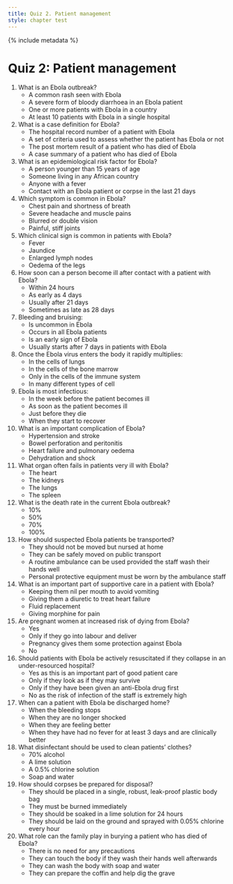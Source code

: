 ```yaml
---
title: Quiz 2. Patient management
style: chapter test
---
```


{% include metadata %}

# Quiz 2: Patient management

1.	What is an Ebola outbreak?
	-	A common rash seen with Ebola
	-	A severe form of bloody diarrhoea in an Ebola patient
	+	One or more patients with Ebola in a country
	-	At least 10 patients with Ebola in a single hospital
2.	What is a case definition for Ebola?
	-	The hospital record number of a patient with Ebola
	+	A set of criteria used to assess whether the patient has Ebola or not
	-	The post mortem result of a patient who has died of Ebola
	-	A case summary of a patient who has died of Ebola
3.	What is an epidemiological risk factor for Ebola?
	-	A person younger than 15 years of age
	-	Someone living in any African country
	-	Anyone with a fever 
	+	Contact with an Ebola patient or corpse in the last 21 days
4.	Which symptom is common in Ebola?
	-	Chest pain and shortness of breath
	+	Severe headache and muscle pains
	-	Blurred or double vision
	-	Painful, stiff joints
5.	Which clinical sign is common in patients with Ebola?
	+	Fever
	-	Jaundice
	-	Enlarged lymph nodes
	-	Oedema of the legs
6.	How soon can a person become ill after contact with a patient with Ebola?
	-	Within 24 hours
	+	As early as 4 days
	-	Usually after 21 days
	-	Sometimes as late as 28 days
7.	Bleeding and bruising:
	-	Is uncommon in Ebola
	-	Occurs in all Ebola patients
	-	Is an early sign of Ebola
	+	Usually starts after 7 days in patients with Ebola
8.	Once the Ebola virus enters the body it rapidly multiplies:
	-	In the cells of lungs
	-	In the cells of the bone marrow
	-	Only in the cells of the immune system
	+	In many different types of cell
9.	Ebola is most infectious:
	-	In the week before the patient becomes ill
	-	As soon as the patient becomes ill
	+	Just before they die
	-	When they start to recover
10.	What is an important complication of Ebola?
	-	Hypertension and stroke
	-	Bowel perforation and peritonitis
	-	Heart failure and pulmonary oedema
	+	Dehydration and shock
11.	What organ often fails in patients very ill with Ebola?
	-	The heart
	+	The kidneys
	-	The lungs
	-	The spleen
12.	What is the death rate in the current Ebola outbreak?
	-	10%
	-	50%
	+	70%
	-	100%
13.	How should suspected Ebola patients be transported?
	-	They should not be moved but nursed at home
	-	They can be safely moved on public transport
	-	A routine ambulance can be used provided the staff wash their hands well
	+	Personal protective equipment must be worn by the ambulance staff
14.	What is an important part of supportive care in a patient with Ebola?
	-	Keeping them nil per mouth to avoid vomiting
	-	Giving them a diuretic to treat heart failure
	+	Fluid replacement
	-	Giving morphine for pain
15.	Are pregnant women at increased risk of dying from Ebola?
	+	Yes
	-	Only if they go into labour and deliver
	-	Pregnancy gives them some protection against Ebola
	-	No
16.	Should patients with Ebola be actively resuscitated if they collapse in an under-resourced hospital?
	-	Yes as this is an important part of good patient care
	-	Only if they look as if they may survive
	-	Only if they have been given an anti-Ebola drug first
	+	No as the risk of infection of the staff is extremely high
17.	When can a patient with Ebola be discharged home?
	-	When the bleeding stops
	-	When they are no longer shocked
	-	When they are feeling better
	+	When they have had no fever for at least 3 days and are clinically better
18.	What disinfectant should be used to clean patients’ clothes?
	-	70% alcohol
	-	A lime solution
	+	A 0.5% chlorine solution
	-	Soap and water
19.	How should corpses be prepared for disposal?
	+	They should be placed in a single, robust, leak-proof plastic body bag
	-	They must be burned immediately
	-	They should be soaked in a lime solution for 24 hours
	-	They should be laid on the ground and sprayed with 0.05% chlorine every hour
20.	What role can the family play in burying a patient who has died of Ebola?
	-	There is no need for any precautions
	-	They can touch the body if they wash their hands well afterwards
	-	They can wash the body with soap and water
	+	They can prepare the coffin and help dig the grave
